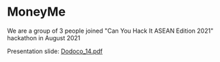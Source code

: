 # MoneyMe

We are a group of 3 people joined "Can You Hack It ASEAN Edition 2021" hackathon in August 2021

Presentation slide: [Dodoco_14.pdf](https://github.com/ssakinah/MoneyMe/files/7770047/Dodoco_14.pdf)
